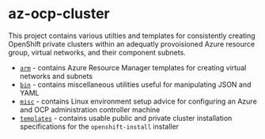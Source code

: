 # az-ocp-cluster
This project contains various utilties and templates for consistently creating OpenShift private clusters within 
an adequatly provoisioned Azure resource group, virtual networks, and their component subnets.

* [`arm`](arm/) - contains Azure Resource Manager templates for creating virtual networks and subnets
* [`bin`](bin/) - contains miscellaneous utilities useful for manipulating JSON and YAML
* [`misc`](misc/) - contains Linux environment setup advice for configuring an Azure and OCP administration controller machine
* [`templates`](templates/) - contains usable public and private cluster installation specifications for the `openshift-install` installer
